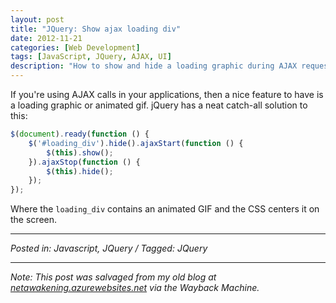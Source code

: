```yaml
---
layout: post
title: "JQuery: Show ajax loading div"
date: 2012-11-21
categories: [Web Development]
tags: [JavaScript, JQuery, AJAX, UI]
description: "How to show and hide a loading graphic during AJAX requests using jQuery's ajaxStart and ajaxStop."
---
```


If you're using AJAX calls in your applications, then a nice feature to have is a loading graphic or animated gif. jQuery has a neat catch-all solution to this:

```javascript
$(document).ready(function () {
    $('#loading_div').hide().ajaxStart(function () {
        $(this).show();
    }).ajaxStop(function () {
        $(this).hide();
    });
});
```

Where the `loading_div` contains an animated GIF and the CSS centers it on the screen.

---

*Posted in: Javascript, JQuery / Tagged: JQuery*

---

*Note: This post was salvaged from my old blog at [netawakening.azurewebsites.net](https://web.archive.org/web/20170112030327/http://netawakening.azurewebsites.net/page/4/) via the Wayback Machine.* 